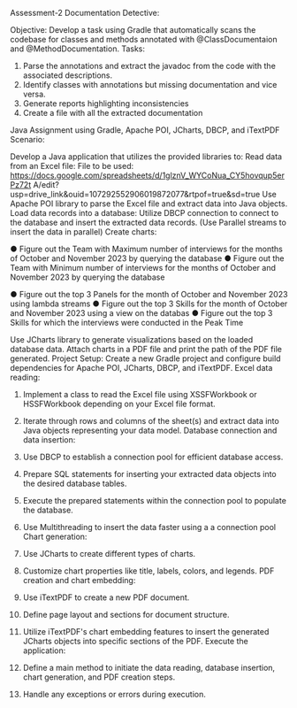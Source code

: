 Assessment-2
Documentation Detective:

Objective: Develop a task using Gradle that automatically scans the codebase for classes
and methods annotated with @ClassDocumentaion and @MethodDocumentation.
Tasks:
1. Parse the annotations and extract the javadoc from the code with the associated
descriptions.
2. Identify classes with annotations but missing documentation and vice versa.
3. Generate reports highlighting inconsistencies
4. Create a file with all the extracted documentation

Java Assignment using Gradle, Apache POI, JCharts, DBCP, and iTextPDF
Scenario:

Develop a Java application that utilizes the provided libraries to:
Read data from an Excel file:
File to be used:
https://docs.google.com/spreadsheets/d/1glznV_WYCoNua_CY5hovqup5erPz72t
A/edit?usp=drive_link&ouid=107292552906019872077&rtpof=true&sd=true
Use Apache POI library to parse the Excel file and extract data into Java objects.
Load data records into a database:
Utilize DBCP connection to connect to the database and insert the extracted data
records. (Use Parallel streams to insert the data in parallel)
Create charts:

● Figure out the Team with Maximum number of interviews for the months
of October and November 2023 by querying the database
● Figure out the Team with Minimum number of interviews for the months
of October and November 2023 by querying the database

● Figure out the top 3 Panels for the month of October and November 2023
using lambda streams
● Figure out the top 3 Skills for the month of October and November 2023
using a view on the databas
● Figure out the top 3 Skills for which the interviews were conducted in the
Peak Time

Use JCharts library to generate visualizations based on the loaded database data.
Attach charts in a PDF file and print the path of the PDF file generated.
Project Setup:
Create a new Gradle project and configure build dependencies for Apache POI,
JCharts, DBCP, and iTextPDF.
Excel data reading:
1. Implement a class to read the Excel file using XSSFWorkbook or HSSFWorkbook
depending on your Excel file format.
2. Iterate through rows and columns of the sheet(s) and extract data into Java
objects representing your data model.
Database connection and data insertion:
1. Use DBCP to establish a connection pool for efficient database access.
2. Prepare SQL statements for inserting your extracted data objects into the desired
database tables.
3. Execute the prepared statements within the connection pool to populate the
database.
4. Use Multithreading to insert the data faster using a a connection pool
Chart generation:
1. Use JCharts to create different types of charts.
2. Customize chart properties like title, labels, colors, and legends.
PDF creation and chart embedding:
1. Use iTextPDF to create a new PDF document.
2. Define page layout and sections for document structure.
3. Utilize iTextPDF's chart embedding features to insert the generated JCharts
objects into specific sections of the PDF.
Execute the application:

1. Define a main method to initiate the data reading, database insertion, chart
generation, and PDF creation steps.
2. Handle any exceptions or errors during execution.
